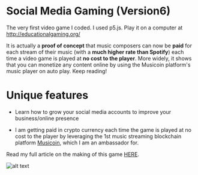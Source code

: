 # Social Media Gaming (Version6)

The very first video game I coded. I used p5.js. Play it on a computer at http://educationalgaming.org/

It is actually a **proof of concept** that music composers can now be **paid** for each stream of their music (with a **much higher rate than Spotify**) each time a video game is played at **no cost to the player**. 
More widely, it shows that you can monetize any content online by using the Musicoin platform's music player on auto play. Keep reading!

# Unique features

- Learn how to grow your social media accounts to improve your business/online presence

- I am getting paid in crypto currency each time the game is played at no cost to the player by leveraging the 1st music streaming blockchain platform [Musicoin](https://goo.gl/FZnm3o), which I am an ambassador for.

Read my full article on the making of this game [HERE](https://steemit.com/game/@pascalguyon/video-game-combining-social-medias-my-music-the-blockchain-technology-education).

![alt text](https://github.com/ravel44/socialmediagaming/blob/master/pascalgame1.gif)

